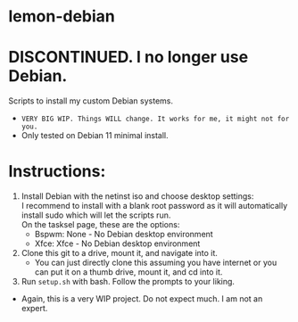# lemon-debian </br>
# <b>DISCONTINUED. I no longer use Debian.</b> </br>

Scripts to install my custom Debian systems. </br>

 - `VERY BIG WIP. Things WILL change. It works for me, it might not for you.` </br>
 - Only tested on Debian 11 minimal install. </br>

# Instructions: </br>
 1. Install Debian with the netinst iso and choose desktop settings: </br>
 I recommend to install with a blank root password as it will automatically install sudo which will let the scripts run. </br>
 On the tasksel page, these are the options: </br>
     - Bspwm: None - No Debian desktop environment </br>
     - Xfce: Xfce - No Debian desktop environment </br>
 2. Clone this git to a drive, mount it, and navigate into it. </br>
     - You can just directly clone this assuming you have internet or you can put it on a thumb drive, mount it, and cd into it. </br>
 3. Run `setup.sh` with bash. Follow the prompts to your liking. </br>

 - Again, this is a very WIP project. Do not expect much. I am not an expert. </br>
